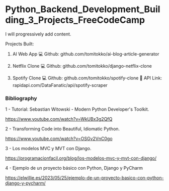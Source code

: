 # Python_Backend_Development_Building_3_Projects_FreeCodeCamp

I will progressively add content.

Projects Built:
1. AI Web App
💻 Github: github.com/tomitokko/ai-blog-article-generator

2. Netflix Clone
💻 Github: github.com/tomitokko/django-netflix-clone

3. Spotify Clone
💻 Github: github.com/tomitokko/spotify-clone
🔗 API Link: rapidapi.com/DataFanatic/api/spotify-scraper


### Bibliography

1 -  Tutorial: Sebastian Witowski - Modern Python Developer's Toolkit.

https://www.youtube.com/watch?v=WkUBx3g2QfQ


2 -  Transforming Code into Beautiful, Idiomatic Python.

https://www.youtube.com/watch?v=OSGv2VnC0go


3 - Los modelos MVC y MVT con Django.

https://programacionfacil.org/blog/los-modelos-mvc-y-mvt-con-django/

4 -   Ejemplo de un proyecto básico con Python, Django y PyCharm


https://elwillie.es/2023/05/25/ejemplo-de-un-proyecto-basico-con-python-django-y-pycharm/